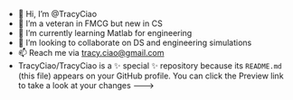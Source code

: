 - 👋 Hi, I’m @TracyCiao
- 👀 I’m a veteran in FMCG but new in CS 
- 🌱 I’m currently learning Matlab for engineering
- 💞️ I’m looking to collaborate on DS and engineering simulations
- 📫 Reach me via tracy.ciao@gmail.com
- TracyCiao/TracyCiao is a ✨ special ✨ repository because its `README.md` (this file) appears on your GitHub profile.
You can click the Preview link to take a look at your changes
--->
